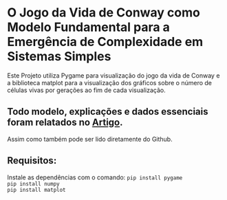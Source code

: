 # O Jogo da Vida de Conway como Modelo Fundamental para a Emergência de Complexidade em Sistemas Simples

Este Projeto utiliza Pygame para visualização do jogo da vida de Conway e a biblioteca matplot para a visualização dos gráficos sobre o número de células vivas por gerações ao fim de cada visualização. 

## Todo modelo, explicações e dados essenciais foram relatados no [Artigo](https://drive.google.com/file/d/1NQSDz8HKQ-QvSrS1I-mAgKNTr8S1j4yL/view?usp=sharing).
Assim como também pode ser lido diretamente do Github.

## Requisitos: 
Instale as dependências com o comando: 
`pip install pygame`\
`pip install numpy`\
`pip install matplot`
